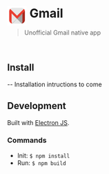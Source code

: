 # <img src="lib/media/gmail.png" width="45" align="left">&nbsp;Gmail

> Unofficial Gmail native app

<br>

## Install
-- Installation intructions to come

## Development
Built with [Electron JS](http://electron.atom.io).

### Commands
- Init: `$ npm install`
- Run: `$ npm build`
